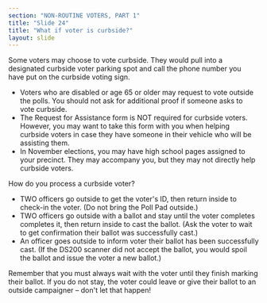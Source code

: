```yaml
---
section: "NON-ROUTINE VOTERS, PART 1"
title: "Slide 24"
title: "What if voter is curbside?"
layout: slide
---
```


Some voters may choose to vote curbside. They would pull into a designated curbside voter parking spot and call the phone number you have put on the curbside voting sign.

- Voters who are disabled or age 65 or older may request to vote outside the polls. You should not ask for additional proof if someone asks to vote curbside.
- The Request for Assistance form is NOT required for curbside voters. However, you may want to take this form with you when helping curbside voters in case they have someone in their vehicle who will be assisting them.
- In November elections, you may have high school pages assigned to your precinct. They may accompany you, but they may not directly help curbside voters.

How do you process a curbside voter?

- TWO officers go outside to get the voter's ID, then return inside to check-in the voter. (Do not bring the Poll Pad outside.)
- TWO officers go outside with a ballot and stay until the voter completes completes it, then return inside to cast the ballot. (Ask the voter to wait to get confirmation their ballot was successfully cast.)
- An officer goes outside to inform voter their ballot has been successfully cast. (If the DS200 scanner did not accept the ballot, you would spoil the ballot and issue the voter a new ballot.)

Remember that you must always wait with the voter until they finish marking their ballot. If you do not stay, the voter could leave or give their ballot to an outside campaigner – don't let that happen!